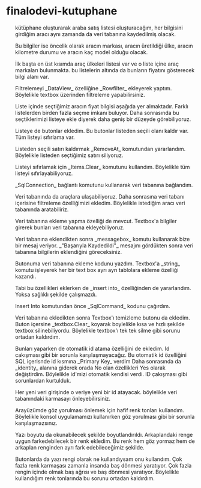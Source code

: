 # finalodevi-kutuphane
<ul>kütüphane oluşturarak araba satış listesi oluşturacağım, her bilgisini girdiğim aracı aynı zamanda da veri tabanına kaydedilmiş olacak.</ul>
<ul>Bu bilgiler ise öncelik olarak aracın markası, aracın üretildiği ülke, aracın kilometre durumu ve aracın kaç model olduğu olacak.</ul>
<ul>İlk başta en üst kısımda araç ülkeleri listesi var ve o liste içine araç markaları bulunmakta. bu listelerin altında da bunların fiyatını gösterecek bilgi alanı var.</ul>
<ul>Filtrelemeyi _DataView_ özelliğine _Rowfilter_ ekleyerek yaptım. Böylelikle textbox üzerinden filtreleme yapabilirsiniz.</ul>
<ul>Liste içinde seçtiğimiz aracın fiyat bilgisi aşağıda yer almaktadır. Farklı listelerden birden fazla seçme imkanı buluyor. Daha sonrasında bu seçtiklerimizi listeye ekle diyerek daha geniş bir düzeyde görebiliyoruz. </ul>
<ul>Listeye de butonlar ekledim. Bu butonlar listeden seçili olanı kaldır var. Tüm listeyi sıfırlama var.</ul>
<ul>Listeden seçili satırı kaldırmak _RemoveAt_ komutundan yararlandım. Böylelikle listeden seçtiğimiz satırı siliyoruz.</ul>
<ul>Listeyi sıfırlamak için _Items.Clear_ komutunu kullandım. Böylelikle tüm listeyi sıfırlayabiliyoruz.</ul>
<ul>_SqlConnection_ bağlantı komutunu kullanarak veri tabanına bağlandım.</ul>
<ul>Veri tabanında da araçlara ulaşabiliyoruz. Daha sonrasına veri tabanı içerisine filtreleme özelliğimizi ekledim. Böylelikle istediğim aracı veri tabanında aratabiliriz. </ul>
<ul>Veri tabanına ekleme yapma özelliği de mevcut. Textbox'a bilgiler girerek bunları veri tabanına ekleyebiliyoruz.</ul>
<ul>Veri tabanına eklendikten sonra _messagebox_ komutu kullanarak bize bir mesaj veriyor. _"Başarıyla Kaydedildi"_ mesajını gördükten sonra veri tabanına bilgilerin eklendiğini göreceksiniz.</ul>
<ul>Butonuma veri tabanına ekleme kodunu yazdım. Textbox'a _string_ komutu işleyerek her bir text box ayrı ayrı tablolara ekleme özelliği kazandı.</ul>
<ul>Tabi bu özellikleri eklerken de _insert into_ özelliğinden de yararlandım. Yoksa sağlıklı şekilde çalışmazdı. </ul>
<ul>Insert Into komutundan önce _SqlCommand_ kodunu çağırdım.</ul>
<ul>Veri tabanına ekledikten sonra Textbox'ı temizleme butonu da ekledim. Buton içersine _textbox.Clear_ koyarak boylelikle kısa ve hızlı şekilde textbox silinebiliyordu. Böylelikle textbox'ı tek tek silme gibi sorunu ortadan kaldırdım.</ul>
<ul>Bunları yaparken de otomatik id atama özelliğini de ekledim. Id cakışması gibi bir sorunla karşılaşmayacağız. Bu otomatik id özelliğini SQL içerisnde id kısmına _Primary Key_ verdim Daha sonrasında da _identity_ alanına giderek orada No olan özellikleri Yes olarak değiştirdim. Böylelikle id'mizi otomatik kendisi verdi. ID çakışması gibi sorunlardan kurtulduk. </ul>
<ul>Her yeni veri girişinde o veriye yeni bir id atayacak. böylelikle veri tabanındaki karmasayı önleyebilirsiniz.</ul>
<ul>Arayüzümde göz yorulması önlemek için hafif renk tonları kullandım. Böylelikle konsol uygulamamızı kullanırken göz yorulması gibi bir sorunla karşılaşmazsınız.</ul>
<ul>Yazı boyutu da okunabilecek şekilde boyutlandırıldı. Arkaplandaki renge uygun farkedebilecek bir renk ekledim. Bu renk hem göz yormaz hem de arkaplan renginden ayrı fark edebileceğimiz şekilde.</ul>
<ul>Butonlarda da yazı rengi olarak ne kullandıysam onu kullandım. Çok fazla renk karmaşası zamanla insanda baş dönmesi yaratıyor. Çok fazla rengin içinde olmak baş ağrısı ve baş dönmesi yaratıyor. Böylelikle kullandığım renk tonlarında bu sorunu ortadan kaldırdım.</ul>
